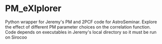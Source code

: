 # PM_eXIplorer
Python wrapper for Jeremy's PM and 2PCF code for AstroSeminar. Explore the effect of different PM parameter choices on the correlation function.
Code depends on executables in Jeremy's local directory so it must be run on Sirocoo
